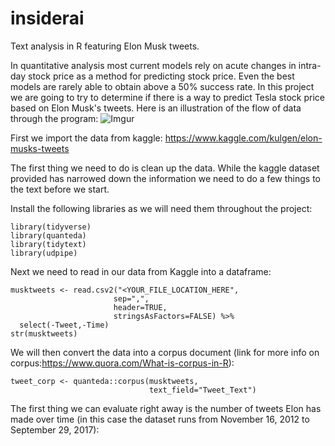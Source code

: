 # insiderai
Text analysis in R featuring Elon Musk tweets.

In quantitative analysis most current models rely on acute changes in intra-day stock price as a method for predicting stock price. Even the best models are rarely able to obtain above a 50% success rate. In this project we are going to try to determine if there is a way to predict Tesla stock price based on Elon Musk's tweets. Here is an illustration of the flow of data through the program:
![Imgur](https://imgur.com/jHnPgrw)

First we import the data from kaggle: https://www.kaggle.com/kulgen/elon-musks-tweets

The first thing we need to do is clean up the data. While the kaggle dataset provided has narrowed down the information we need to do a few things to the text before we start. 

Install the following libraries as we will need them throughout the project:
```
library(tidyverse)
library(quanteda)
library(tidytext)
library(udpipe)
```
Next we need to read in our data from Kaggle into a dataframe:
```
musktweets <- read.csv2("<YOUR_FILE_LOCATION_HERE", 
                       sep=",", 
                       header=TRUE, 
                       stringsAsFactors=FALSE) %>%
  select(-Tweet,-Time)
str(musktweets)
```
We will then convert the data into a corpus document (link for more info on corpus:https://www.quora.com/What-is-corpus-in-R):
```
tweet_corp <- quanteda::corpus(musktweets, 
                               text_field="Tweet_Text")
```
The first thing we can evaluate right away is the number of tweets Elon has made over time (in this case the dataset runs from November 16, 2012 to September 29, 2017):
```

